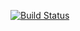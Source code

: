 [![Build Status](https://travis-ci.org/enke/minecraft-status.svg?branch=master)](https://travis-ci.org/enke/minecraft-status)
